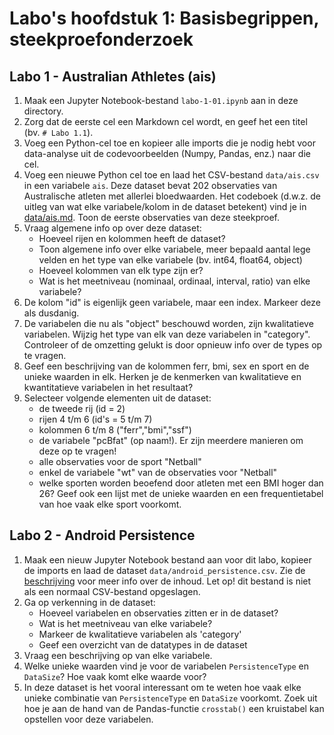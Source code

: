 # Labo's hoofdstuk 1: Basisbegrippen, steekproefonderzoek

## Labo 1 - Australian Athletes (ais)

1. Maak een Jupyter Notebook-bestand `labo-1-01.ipynb` aan in deze directory.
2. Zorg dat de eerste cel een Markdown cel wordt, en geef het een titel (bv. `# Labo 1.1`).
3. Voeg een Python-cel toe en kopieer alle imports die je nodig hebt voor data-analyse uit de codevoorbeelden (Numpy, Pandas, enz.) naar die cel.
4. Voeg een nieuwe Python cel toe en laad het CSV-bestand `data/ais.csv` in een variabele `ais`. Deze dataset bevat 202 observaties van Australische atleten met allerlei bloedwaarden. Het codeboek (d.w.z. de uitleg van wat elke variabele/kolom in de dataset betekent) vind je in [data/ais.md](/data/ais.md). Toon de eerste observaties van deze steekproef.
5. Vraag algemene info op over deze dataset:
    - Hoeveel rijen en kolommen heeft de dataset?
    - Toon algemene info over elke variabele, meer bepaald aantal lege velden en het type van elke variabele (bv. int64, float64, object)
    - Hoeveel kolommen van elk type zijn er?
    - Wat is het meetniveau (nominaal, ordinaal, interval, ratio) van elke variabele?
6. De kolom "id" is eigenlijk geen variabele, maar een index. Markeer deze als dusdanig.
7. De variabelen die nu als "object" beschouwd worden, zijn kwalitatieve variabelen. Wijzig het type van elk van deze variabelen in "category". Controleer of de omzetting gelukt is door opnieuw info over de types op te vragen.
8. Geef een beschrijving van de kolommen ferr, bmi, sex en sport en de unieke waarden in elk. Herken je de kenmerken van kwalitatieve en kwantitatieve variabelen in het resultaat?
9. Selecteer volgende elementen uit de dataset:
    - de tweede rij (id = 2)
    - rijen 4 t/m 6 (id's = 5 t/m 7)
    - kolommen 6 t/m 8 ("ferr","bmi","ssf")
    - de variabele "pcBfat" (op naam!). Er zijn meerdere manieren om deze op te vragen!
    - alle observaties voor de sport "Netball"
    - enkel de variabele "wt" van de observaties voor "Netball"
    - welke sporten worden beoefend door atleten met een BMI hoger dan 26? Geef ook een lijst met de unieke waarden en een frequentietabel van hoe vaak elke sport voorkomt.

## Labo 2 - Android Persistence

1. Maak een nieuw Jupyter Notebook bestand aan voor dit labo, kopieer de imports en laad de dataset `data/android_persistence.csv`. Zie de [beschrijving](../data/android_persistence_cpu.md) voor meer info over de inhoud. Let op! dit bestand is niet als een normaal CSV-bestand opgeslagen.
2. Ga op verkenning in de dataset:
    - Hoeveel variabelen en observaties zitten er in de dataset?
    - Wat is het meetniveau van elke variabele?
    - Markeer de kwalitatieve variabelen als 'category'
    - Geef een overzicht van de datatypes in de dataset
3. Vraag een beschrijving op van elke variabele.
4. Welke unieke waarden vind je voor de variabelen `PersistenceType` en `DataSize`? Hoe vaak komt elke waarde voor?
5. In deze dataset is het vooral interessant om te weten hoe vaak elke unieke combinatie van `PersistenceType` en `DataSize` voorkomt. Zoek uit hoe je aan de hand van de Pandas-functie `crosstab()` een kruistabel kan opstellen voor deze variabelen.

